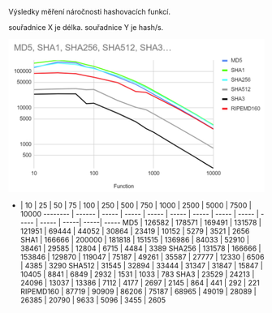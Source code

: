Výsledky měření náročnosti hashovacích funkcí. 

souřadnice X je délka.
souřadnice Y je hash/s.

![](./graph.png)


 - |     10 |     25 |     50 |     75 |    100 |   250 |   500 |   750 |  1000 |  2500 | 5000 | 7500 | 10000
 -------- | ------ | -----  | -----  | -----  | -----  | ----- | ----- | ----- | ----- | ----- | -----| -----| -----
MD5 | 126582 | 178571 | 169491 | 131578 | 121951 | 69444 | 44052 | 30864 | 23419 | 10152 | 5279 | 3521 |  2656
SHA1 | 166666 | 200000 | 181818 | 151515 | 136986 | 84033 | 52910 | 38461 | 29585 | 12804 | 6715 | 4484 |  3389
SHA256 | 131578 | 166666 | 153846 | 129870 | 119047 | 75187 | 49261 | 35587 | 27777 | 12330 | 6506 | 4385 |  3290
SHA512 |  31545 |  32894 |  33444 |  31347 |  31847 | 15847 | 10405 |  8841 |  6849 |  2932 | 1531 | 1033 |   783
SHA3 |  23529 |  24213 |  24096 |  13037 |  13386 |  7112 |  4177 |  2697 |  2145 |   864 |  441 |  292 |   221
RIPEMD160 |  87719 |  90909 |  86206 |  75187 |  68965 | 49019 | 28089 | 26385 | 20790 |  9633 | 5096 | 3455 |  2605

